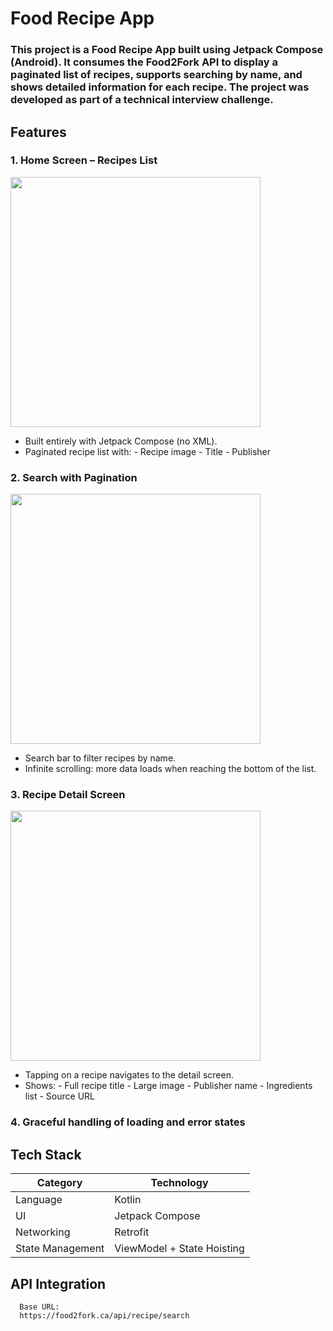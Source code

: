 # Food Recipe App
### This project is a Food Recipe App built using Jetpack Compose (Android). It consumes the Food2Fork API to display a paginated list of recipes, supports searching by name, and shows detailed information for each recipe. The project was developed as part of a technical interview challenge.

## Features
### 1. Home Screen – Recipes List
<img src="https://github.com/user-attachments/assets/d42ea8f6-7db0-40eb-bcbd-3c1304aa7168" width="400" />

- Built entirely with Jetpack Compose (no XML).
- Paginated recipe list with:
      - Recipe image
      - Title
      - Publisher

### 2. Search with Pagination
<img src="https://github.com/user-attachments/assets/e4b514cc-ca72-4653-9cd9-74ca011ad6f6" width="400" />

- Search bar to filter recipes by name.
- Infinite scrolling: more data loads when reaching the bottom of the list.

### 3. Recipe Detail Screen
<img src="https://github.com/user-attachments/assets/b643249a-b4bc-4eeb-a076-18ae3227bdc5" width="400" />

- Tapping on a recipe navigates to the detail screen.
- Shows:
      - Full recipe title
      - Large image
      - Publisher name
      - Ingredients list
      - Source URL
  
### 4. Graceful handling of loading and error states

## Tech Stack
| Category           | Technology                     |
|--------------------|--------------------------------|
| Language           | Kotlin                         |
| UI                 | Jetpack Compose                |
| Networking         | Retrofit                       |
| State Management   | ViewModel + State Hoisting     |

## API Integration
      Base URL:
      https://food2fork.ca/api/recipe/search


